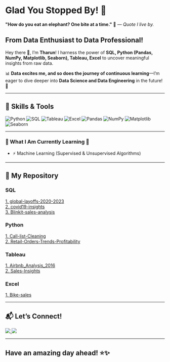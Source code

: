 # Glad You Stopped By! 🎯                                 

**"How do you eat an elephant? One bite at a time."** 🐘 _— Quote I live by._
 



## From Data Enthusiast to Data Professional!  
Hey there 👋, I’m **Tharun**!
I harness the power of **SQL, Python (Pandas, NumPy, Matplotlib, Seaborn), Tableau, Excel** to uncover meaningful insights from raw data.    

📊 **Data excites me, and so does the journey of continuous learning**—I’m eager to dive deeper into **Data Science and Data Engineering** in the future! 🚀  


---

## 📌 Skills & Tools

![Python](https://img.shields.io/badge/-Python-3776AB?style=for-the-badge&logo=python&logoColor=white)
![SQL](https://img.shields.io/badge/-SQL-4479A1?style=for-the-badge&logo=postgresql&logoColor=white)
![Tableau](https://img.shields.io/badge/-Tableau-E97627?style=for-the-badge&logo=tableau&logoColor=white)
![Excel](https://img.shields.io/badge/-Excel-217346?style=for-the-badge&logo=microsoft-excel&logoColor=white)
![Pandas](https://img.shields.io/badge/-Pandas-150458?style=for-the-badge&logo=pandas&logoColor=white)
![NumPy](https://img.shields.io/badge/-NumPy-013243?style=for-the-badge&logo=numpy&logoColor=white)
![Matplotlib](https://img.shields.io/badge/-Matplotlib-11557C?style=for-the-badge&logo=matplotlib&logoColor=white)
![Seaborn](https://img.shields.io/badge/-Seaborn-4B7D9A?style=for-the-badge&logo=seaborn&logoColor=white)


---

### 🌇 What I Am Currently Learning 🌃

- ⚡ Machine Learning (Supervised & Unsupervised Algorithms)
--- 


## 📂 My Repository  
<p align="left corner">
    <div class="skills-container">
        <!-- Skills Sections start here -->
        <div class="skill-item">
            <h3><strong>SQL</strong></h3>
            <a href="https://github.com/THARUN1024/global-layoffs-2020-2023" target="_blank">1. global-layoffs-2020-2023</a><br>
            <a href="https://github.com/THARUN1024/covid19-insights" target="_blank">2. covid19-insights </a><br>
            <a href="https://github.com/THARUN1024/Blinkit-sales-analysis" target="_blank">3. Blinkit-sales-analysis </a><br>
        </div>

   <h3><strong>Python</strong></h3>
            <a href="https://github.com/THARUN1024/Customer-Call-list-Cleaning" target="_blank">1. Call-list-Cleaning </a><br>
            <a href="https://github.com/THARUN1024/Retail-Orders-Trends-Profitability" target="_blank">2. Retail-Orders-Trends-Profitability </a><br>
            </div>
        

   <h3><strong>Tableau</strong></h3>
            <a href="https://github.com/THARUN1024/Airbnb_Analysis_2016" target="_blank">1. Airbnb_Analysis_2016 </a><br>
            <a href="https://github.com/THARUN1024/Sales-Insights" target="_blank">2. Sales-Insights</a><br>
        </div> 
        
  <h3><strong>Excel</strong></h3>
            <a href="https://github.com/THARUN1024/Bike-sales" target="_blank">1. Bike-sales</a><br>
        </div>




---


## 📬 Let’s Connect!  
<p align="left corner">
  <a href="mailto:badavaththarun000@gmail.com">              
    <img src="https://img.shields.io/badge/Email-D14836?style=for-the-badge&logo=gmail&logoColor=white">
  </a>
  <a href="https://www.linkedin.com/in/tharun-badavath/">
    <img src="https://img.shields.io/badge/LinkedIn-0077B5?style=for-the-badge&logo=linkedin&logoColor=white">
  </a>
</p>                                                     

---
                                                              
## Have an amazing day ahead! ⭐️✨
